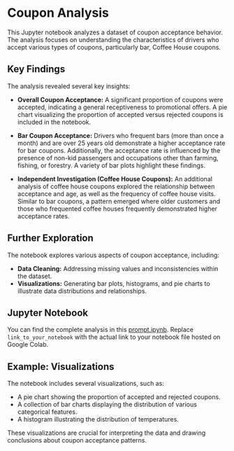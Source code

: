 # Coupon Analysis

This Jupyter notebook analyzes a dataset of coupon acceptance behavior. The analysis focuses on understanding the characteristics of drivers who accept various types of coupons, particularly bar, Coffee House coupons.

## Key Findings

The analysis revealed several key insights:

* **Overall Coupon Acceptance:** A significant proportion of coupons were accepted, indicating a general receptiveness to promotional offers.  A pie chart visualizing the proportion of accepted versus rejected coupons is included in the notebook.
* **Bar Coupon Acceptance:**  Drivers who frequent bars (more than once a month) and are over 25 years old demonstrate a higher acceptance rate for bar coupons.  Additionally, the acceptance rate is influenced by the presence of non-kid passengers and occupations other than farming, fishing, or forestry.  A variety of bar plots highlight these findings.

* **Independent Investigation (Coffee House Coupons):**  An additional analysis of coffee house coupons explored the relationship between acceptance and age, as well as the frequency of coffee house visits.  Similar to bar coupons, a pattern emerged where older customers and those who frequented coffee houses frequently demonstrated higher acceptance rates.

## Further Exploration

The notebook explores various aspects of coupon acceptance, including:

* **Data Cleaning:**  Addressing missing values and inconsistencies within the dataset.
* **Visualizations:**  Generating bar plots, histograms, and pie charts to illustrate data distributions and relationships.

## Jupyter Notebook

You can find the complete analysis in this [prompt.ipynb](https://github.com/Guyfawkesp/Coupon/blob/main/prompt.ipynb).  Replace `link_to_your_notebook` with the actual link to your notebook file hosted on Google Colab.

## Example:  Visualizations

The notebook includes several visualizations, such as:

* A pie chart showing the proportion of accepted and rejected coupons.
* A collection of bar charts displaying the distribution of various categorical features.
* A histogram illustrating the distribution of temperatures.

These visualizations are crucial for interpreting the data and drawing conclusions about coupon acceptance patterns.
